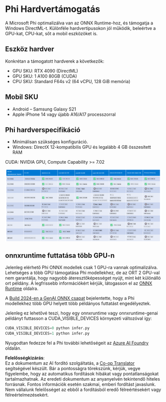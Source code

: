 <!--
CO_OP_TRANSLATOR_METADATA:
{
  "original_hash": "8cdc17ce0f10535da30b53d23fe1a795",
  "translation_date": "2025-05-09T07:52:57+00:00",
  "source_file": "md/01.Introduction/01/01.Hardwaresupport.md",
  "language_code": "hu"
}
-->
# Phi Hardvertámogatás

A Microsoft Phi optimalizálva van az ONNX Runtime-hoz, és támogatja a Windows DirectML-t. Különféle hardvertípusokon jól működik, beleértve a GPU-kat, CPU-kat, sőt a mobil eszközöket is.

## Eszköz hardver  
Konkrétan a támogatott hardverek a következők:

- GPU SKU: RTX 4090 (DirectML)
- GPU SKU: 1 A100 80GB (CUDA)
- CPU SKU: Standard F64s v2 (64 vCPU, 128 GiB memória)

## Mobil SKU

- Android – Samsung Galaxy S21
- Apple iPhone 14 vagy újabb A16/A17 processzorral

## Phi hardverspecifikáció

- Minimálisan szükséges konfiguráció.
- Windows: DirectX 12-kompatibilis GPU és legalább 4 GB összesített RAM

CUDA: NVIDIA GPU, Compute Capability >= 7.02

![HardwareSupport](../../../../../translated_images/01.phihardware.925db5699da7752cf486314e6db087580583cfbcd548970f8a257e31a8aa862c.hu.png)

## onnxruntime futtatása több GPU-n

Jelenleg elérhető Phi ONNX modellek csak 1 GPU-ra vannak optimalizálva. Lehetséges a több GPU támogatása Phi modellekhez, de az ORT 2 GPU-val nem garantálja, hogy nagyobb áteresztőképességet nyújt, mint két különálló ort példány. A legfrissebb információkért kérjük, látogasson el az [ONNX Runtime](https://onnxruntime.ai/) oldalra.

A [Build 2024-en a GenAI ONNX csapat](https://youtu.be/WLW4SE8M9i8?si=EtG04UwDvcjunyfC) bejelentette, hogy a Phi modellekhez több GPU helyett több példányos futtatást engedélyeztek.

Jelenleg ez lehetővé teszi, hogy egy onnxruntime vagy onnxruntime-genai példányt futtasson a CUDA_VISIBLE_DEVICES környezeti változóval így:

```Python
CUDA_VISIBLE_DEVICES=0 python infer.py
CUDA_VISIBLE_DEVICES=1 python infer.py
```

Nyugodtan fedezze fel a Phi további lehetőségeit az [Azure AI Foundry](https://ai.azure.com) oldalán.

**Felelősségkizárás**:  
Ez a dokumentum az AI fordító szolgáltatás, a [Co-op Translator](https://github.com/Azure/co-op-translator) segítségével készült. Bár a pontosságra törekszünk, kérjük, vegye figyelembe, hogy az automatikus fordítások hibákat vagy pontatlanságokat tartalmazhatnak. Az eredeti dokumentum az anyanyelvén tekintendő hiteles forrásnak. Fontos információk esetén szakmai, emberi fordítást javaslunk. Nem vállalunk felelősséget az ebből a fordításból eredő félreértésekért vagy félreértelmezésekért.